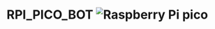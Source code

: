 # RPI_PICO_BOT ![Raspberry Pi pico](https://img.shields.io/badge/RaspberryPi--Pico-C51A4A?style=flat-square&logo=Raspberry-Pi&logoColor=white)
